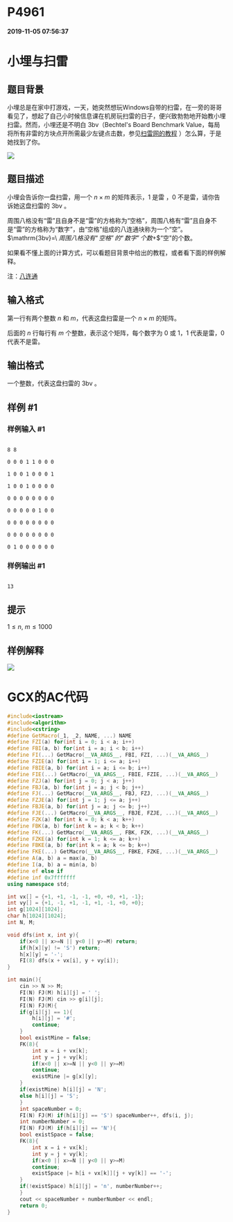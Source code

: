 
# P4961

**2019-11-05 07:56:37**
    
# 小埋与扫雷

## 题目背景

小埋总是在家中打游戏，一天，她突然想玩Windows自带的扫雷，在一旁的哥哥看见了，想起了自己小时候信息课在机房玩扫雷的日子，便兴致勃勃地开始教小埋扫雷。然而，小埋还是不明白 $\mathrm{3bv}$（Bechtel's Board Benchmark Value，每局将所有非雷的方块点开所需最少左键点击数，参见[扫雷网的教程](http://saolei.net/BBS/Title.asp?Id=227) ）怎么算，于是她找到了你。

![](https://i.loli.net/2018/10/04/5bb5bd6aefb70.jpg)

## 题目描述

小埋会告诉你一盘扫雷，用一个 $n\times m$ 的矩阵表示，$1$ 是雷 ，$0$ 不是雷，请你告诉她这盘扫雷的 $\mathrm{3bv}$ 。 

周围八格没有“雷”且自身不是“雷”的方格称为“空格”，周围八格有“雷”且自身不是“雷”的方格称为“数字”，由“空格”组成的八连通块称为一个“空”。$\mathrm{3bv}=\ $周围八格没有“空格”的“数字”个数$+$“空"的个数。

如果看不懂上面的计算方式，可以看题目背景中给出的教程，或者看下面的样例解释。

注：[八连通](https://baike.baidu.com/item/%E5%85%AB%E8%BF%9E%E9%80%9A)

## 输入格式

第一行有两个整数 $n$ 和 $m$，代表这盘扫雷是一个 $n \times m$ 的矩阵。

后面的 $n$ 行每行有 $m$ 个整数，表示这个矩阵，每个数字为 $0$ 或 $1$，$1$ 代表是雷，$0$ 代表不是雷。

## 输出格式

一个整数，代表这盘扫雷的 $\mathrm{3bv}$ 。

## 样例 #1

### 样例输入 #1

```
8 8
0 0 0 1 1 0 0 0 
1 0 0 1 0 0 0 1 
1 0 0 1 0 0 0 0 
0 0 0 0 0 0 0 0 
0 0 0 0 0 1 0 0 
0 0 0 0 0 0 0 0 
0 0 0 0 0 0 0 0 
0 1 0 0 0 0 0 0
```

### 样例输出 #1

```
13
```

## 提示

$1\le n,\ m\le 1000$

## 样例解释

![](https://i.loli.net/2018/10/04/5bb5bc4644183.jpg)

# GCX的AC代码
```cpp
#include<iostream>
#include<algorithm>
#include<cstring>
#define GetMacro(_1, _2, NAME, ...) NAME
#define FZI(a) for(int i = 0; i < a; i++)
#define FBI(a, b) for(int i = a; i < b; i++)
#define FI(...) GetMacro(__VA_ARGS__, FBI, FZI, ...)(__VA_ARGS__)
#define FZIE(a) for(int i = 1; i <= a; i++)
#define FBIE(a, b) for(int i = a; i <= b; i++)
#define FIE(...) GetMacro(__VA_ARGS__, FBIE, FZIE, ...)(__VA_ARGS__)
#define FZJ(a) for(int j = 0; j < a; j++)
#define FBJ(a, b) for(int j = a; j < b; j++)
#define FJ(...) GetMacro(__VA_ARGS__, FBJ, FZJ, ...)(__VA_ARGS__)
#define FZJE(a) for(int j = 1; j <= a; j++)
#define FBJE(a, b) for(int j = a; j <= b; j++)
#define FJE(...) GetMacro(__VA_ARGS__, FBJE, FZJE, ...)(__VA_ARGS__)
#define FZK(a) for(int k = 0; k < a; k++)
#define FBK(a, b) for(int k = a; k < b; k++)
#define FK(...) GetMacro(__VA_ARGS__, FBK, FZK, ...)(__VA_ARGS__)
#define FZKE(a) for(int k = 1; k <= a; k++)
#define FBKE(a, b) for(int k = a; k <= b; k++)
#define FKE(...) GetMacro(__VA_ARGS__, FBKE, FZKE, ...)(__VA_ARGS__)
#define A(a, b) a = max(a, b)
#define I(a, b) a = min(a, b)
#define ef else if
#define inf 0x7fffffff
using namespace std;

int vx[] = {+1, +1, -1, -1, +0, +0, +1, -1};
int vy[] = {+1, -1, +1, -1, +1, -1, +0, +0};
int g[1024][1024];
char h[1024][1024];
int N, M;

void dfs(int x, int y){
    if(x<0 || x>=N || y<0 || y>=M) return;
    if(h[x][y] != 'S') return;
    h[x][y] = '-';
    FI(8) dfs(x + vx[i], y + vy[i]);
}

int main(){
    cin >> N >> M;
    FI(N) FJ(M) h[i][j] = ' ';
    FI(N) FJ(M) cin >> g[i][j];
    FI(N) FJ(M){
	if(g[i][j] == 1){
	    h[i][j] = '#';
	    continue;
	}
	bool existMine = false;
	FK(8){
	    int x = i + vx[k];
	    int y = j + vy[k];
	    if(x<0 || x>=N || y<0 || y>=M)
		continue;
	    existMine |= g[x][y];
	}
	if(existMine) h[i][j] = 'N';
	else h[i][j] = 'S';
    }
    int spaceNumber = 0;
    FI(N) FJ(M) if(h[i][j] == 'S') spaceNumber++, dfs(i, j);
    int numberNumber = 0;
    FI(N) FJ(M) if(h[i][j] == 'N'){
	bool existSpace = false;
	FK(8){
	    int x = i + vx[k];
	    int y = j + vy[k];
	    if(x<0 || x>=N || y<0 || y>=M)
		continue;
	    existSpace |= h[i + vx[k]][j + vy[k]] == '-';
	}
	if(!existSpace) h[i][j] = 'n', numberNumber++;
    }
    cout << spaceNumber + numberNumber << endl;
    return 0;
}
```


